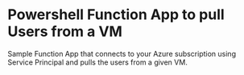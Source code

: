 # Powershell Function App to pull Users from a VM

Sample Function App that connects to your Azure subscription using Service Principal and pulls the users from a given VM.
